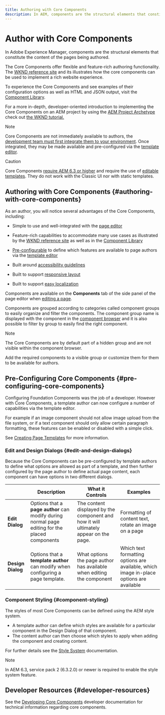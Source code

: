 ```yaml
---
title: Authoring with Core Components
description: In AEM, components are the structural elements that constitute the content of the pages being authored - Core Components offer flexible and feature-rich authoring functionality.
---
```


# Author with Core Components

In Adobe Experience Manager, components are the structural elements that constitute the content of the pages being authored.

The Core Components offer flexible and feature-rich authoring functionality. The [WKND reference site](https://wknd.site) and its illustrates how the core components can be used to implement a rich website experience.

To experience the Core Components and see examples of their configuration options as well as HTML and JSON output, visit the [Component Library](https://adobe.com/go/aem_cmp_library).

For a more in-depth, developer-oriented introduction to implementing the Core Components on an AEM project by using the [AEM Project Archetype](/help/developing/archetype/overview.md) check out [the WKND tutorial.](https://docs.adobe.com/content/help/en/experience-manager-learn/getting-started-wknd-tutorial-develop/overview.html)

>[!NOTE]
>
>Core Components are not immediately available to authors, the [development team must first integrate them to your environment](/help/get-started/using.md). Once integrated, they may be made available and pre-configured via the [template editor](https://docs.adobe.com/content/help/en/experience-manager-cloud-service/sites/authoring/features/templates.html).

>[!CAUTION]
>
>Core Components [require AEM 6.3 or higher](/help/versions.md) and require the use of [editable templates](https://docs.adobe.com/content/help/en/experience-manager-cloud-service/sites/authoring/features/templates.html). They do not work with the Classic UI nor with static templates.

## Authoring with Core Components {#authoring-with-core-components}

As an author, you will notice several advantages of the Core Components, including:

* Simple to use and well-integrated with the [page editor](https://docs.adobe.com/content/help/en/experience-manager-cloud-service/sites/authoring/fundamentals/editing-content.html)

* Feature-rich capabilities to accommodate many use cases as illustrated by the [WKND reference site](https://wknd.site) as well as in the [Component Library](https://adobe.com/go/aem_cmp_library)

* [Pre-configurable](#pre-configuring-core-components) to define which features are available to page authors via the [template editor](https://docs.adobe.com/content/help/en/experience-manager-cloud-service/sites/authoring/features/templates.html)

* Built around [accessibility guidelines](https://docs.adobe.com/content/help/en/experience-manager-cloud-service/sites/authoring/fundamentals/accessible-content.html)  

* Built to support [responsive layout](https://docs.adobe.com/content/help/en/experience-manager-cloud-service/sites/authoring/features/responsive-layout.html)

* Built to support [easy localization](localization.md)

Components are available on the **Components** tab of the side panel of the page editor when [editing a page](https://docs.adobe.com/content/help/en/experience-manager-cloud-service/sites/authoring/fundamentals/editing-content.html).

Components are grouped according to categories called component groups to easily organize and filter the components. The component group name is displayed with the component in the [component browser](https://docs.adobe.com/content/help/en/experience-manager-cloud-service/sites/authoring/fundamentals/editing-content.html) and it is also possible to filter by group to easily find the right component.

>[!NOTE]
>
>The Core Components are by default part of a hidden group and are not visible within the component browser.
>
>Add the required components to a visible group or customize them for them to be available for authors.

## Pre-Configuring Core Components {#pre-configuring-core-components}

Configuring Foundation Components was the job of a developer. However with Core Components, a template author can now configure a number of capabilities via the template editor.

For example if an image component should not allow image upload from the file system, or if a text component should only allow certain paragraph formatting, these features can be enabled or disabled with a simple click.

See [Creating Page Templates](https://docs.adobe.com/content/help/en/experience-manager-cloud-service/sites/authoring/features/templates.html) for more information.

### Edit and Design Dialogs {#edit-and-design-dialogs}

Because the Core Components can be pre-configured by template authors to define what options are allowed as part of a template, and then further configured by the page author to define actual page content, each component can have options in two different dialogs.

||Description|What it Controls|Examples|
|--- |--- |--- |--- |
|**Edit Dialog**|Options that a **page author** can modify during normal page editing for the placed components|The content displayed by the component and how it will ultimately appear on the page.|Formatting of content text, rotate an image on a page|
|**Design Dialog**|Options that a **template author** can modify when configuring a page template.|What options the page author has available when editing the component|Which text formatting options are available, which image in-place options are available|

### Component Styling {#component-styling}

The styles of most Core Components can be defined using the AEM style system.

* A template author can define which styles are available for a particular component in the Design Dialog of that component.
* The content author can then choose which styles to apply when adding the component and creating content.

For further details see the [Style System](https://docs.adobe.com/content/help/en/experience-manager-cloud-service/sites/authoring/features/style-system.html) documentation.

>[!NOTE]
>
>In AEM 6.3, service pack 2 (6.3.2.0) or newer is required to enable the style system feature.

## Developer Resources {#developer-resources}

See the [Developing Core Components](/help/developing/overview.md) developer documentation for technical information regarding core components.
